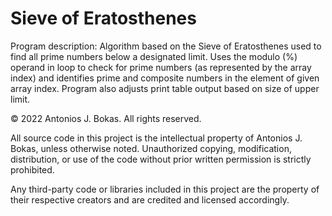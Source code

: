 # Sieve of Eratosthenes
Program description: Algorithm based on the Sieve of Eratosthenes used to find all prime numbers below a designated limit. Uses the modulo (%) operand in loop to check for prime numbers (as represented by the array index) and identifies prime and composite numbers in the element of given array index. Program also adjusts print table output based on size of upper limit.

© 2022 Antonios J. Bokas. All rights reserved.

All source code in this project is the intellectual property of Antonios J. Bokas, unless otherwise noted. Unauthorized copying, modification, distribution, or use of the code without prior written permission is strictly prohibited.

Any third-party code or libraries included in this project are the property of their respective creators and are credited and licensed accordingly.
